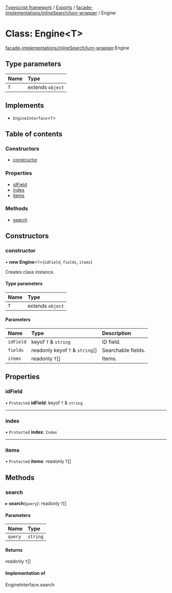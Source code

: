 [Typescript framework](../index.md) / [Exports](../modules.md) / [facade-implementations/inlineSearch/lunr-wrapper](../modules/facade_implementations_inlineSearch_lunr_wrapper.md) / Engine

# Class: Engine<T\>

[facade-implementations/inlineSearch/lunr-wrapper](../modules/facade_implementations_inlineSearch_lunr_wrapper.md).Engine

## Type parameters

| Name | Type |
| :------ | :------ |
| `T` | extends `object` |

## Implements

- `EngineInterface`<`T`\>

## Table of contents

### Constructors

- [constructor](facade_implementations_inlineSearch_lunr_wrapper.Engine.md#constructor)

### Properties

- [idField](facade_implementations_inlineSearch_lunr_wrapper.Engine.md#idfield)
- [index](facade_implementations_inlineSearch_lunr_wrapper.Engine.md#index)
- [items](facade_implementations_inlineSearch_lunr_wrapper.Engine.md#items)

### Methods

- [search](facade_implementations_inlineSearch_lunr_wrapper.Engine.md#search)

## Constructors

### constructor

• **new Engine**<`T`\>(`idField`, `fields`, `items`)

Creates class instance.

#### Type parameters

| Name | Type |
| :------ | :------ |
| `T` | extends `object` |

#### Parameters

| Name | Type | Description |
| :------ | :------ | :------ |
| `idField` | keyof `T` & `string` | ID field. |
| `fields` | readonly keyof `T` & `string`[] | Searchable fields. |
| `items` | readonly `T`[] | Items. |

## Properties

### idField

• `Protected` **idField**: keyof `T` & `string`

___

### index

• `Protected` **index**: `Index`

___

### items

• `Protected` **items**: readonly `T`[]

## Methods

### search

▸ **search**(`query`): readonly `T`[]

#### Parameters

| Name | Type |
| :------ | :------ |
| `query` | `string` |

#### Returns

readonly `T`[]

#### Implementation of

EngineInterface.search
